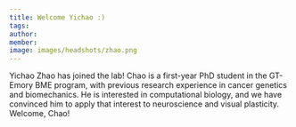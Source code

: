 ```yaml
---
title: Welcome Yichao :)
tags:
author: 
member:
image: images/headshots/zhao.png
---
```


Yichao Zhao has joined the lab! Chao is a first-year PhD student in the GT-Emory BME program, with previous research experience in cancer genetics and biomechanics. He is interested in computational biology, and we have convinced him to apply that interest to neuroscience and visual plasticity. Welcome, Chao!


